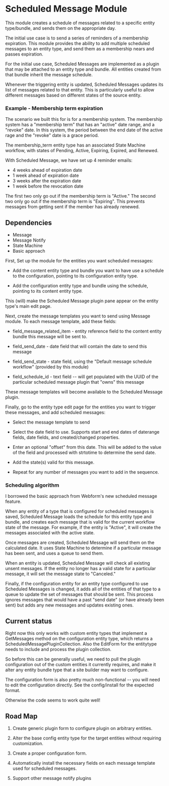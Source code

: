 # Scheduled Message Module

This module creates a schedule of messages related to a specific entity
type/bundle, and sends them on the appropriate day.

The initial use case is to send a series of reminders of a membership
expiration. This module provides the ability to add multiple scheduled messages
to an entity type, and send them as a membership nears and passes expiration.

For the initial use case, Scheduled Messages are implemented as a plugin that
may be attached to an entity type and bundle. All entities created from that
bundle inherit the message schedule.

Whenever the triggering entity is updated, Scheduled Messages updates its list
of messages related to that entity. This is particularly useful to allow
different messages based on different states of the source entity.

### Example - Membership term expiration

The scenario we built this for is for a membership system. The membership system
has a "membership term" that has an "active" date range, and a "revoke" date. In
this system, the period between the end date of the active rage and the "revoke"
date is a grace period.

The membership_term entity type has an associated State Machine workflow, with
states of Pending, Active, Expiring, Expired, and Renewed.

With Scheduled Message, we have set up 4 reminder emails:

- 4 weeks ahead of expiration date
- 1 week ahead of expiration date
- 3 weeks after the expiration date
- 1 week before the revocation date

The first two only go out if the membership term is "Active." The second two
only go out if the membership term is "Expiring". This prevents messages from
getting sent if the member has already renewed.

## Dependencies

- Message
- Message Notify
- State Machine
- Basic approach

First, Set up the module for the entities you want scheduled messages:

- Add the content entity type and bundle you want to have use a schedule to the
configuration, pointing to its configuration entity type.

- Add the configuration entity type and bundle using the schedule, pointing to
its content entity type.

This (will) make the Scheduled Message plugin pane appear on the entity type's
main edit page.

Next, create the message templates you want to send using Message module. To
each message template, add these fields:

- field_message_related_item - entity reference field to the content entity
bundle this message will be sent to.

- field_send_date - date field that will contain the date to send this message

- field_send_state - state field, using the "Default message schedule workflow"
(provided by this module)

- field_schedule_id - text field -- will get populated with the UUID of the
particular scheduled message plugin that "owns" this message

These message templates will become available to the Scheduled Message plugin.

Finally, go to the entity type edit page for the entities you want to trigger
these messages, and add scheduled messages:

- Select the message template to send

- Select the date field to use. Supports start and end dates of daterange
fields, date fields, and created/changed properties.

- Enter an optional "offset" from this date. This will be added to the value of
the field and processed with strtotime to determine the send date.

- Add the state(s) valid for this message.

- Repeat for any number of messages you want to add in the sequence.

### Scheduling algorithm

I borrowed the basic approach from Webform's new scheduled message feature.

When any entity of a type that is configured for scheduled messages is saved,
Scheduled Message loads the schedule for this entity type and bundle, and
creates each message that is valid for the current workflow state of the
message. For example, if the entity is "Active", it will create the messages
associated with the active state.

Once messages are created, Scheduled Message will send them on the calculated
date. It uses State Machine to determine if a particular message has been sent,
and uses a queue to send them.

When an entity is updated, Scheduled Message will check all existing unsent
messages. If the entity no longer has a valid state for a particular message, it
will set the message state to "Canceled."

Finally, if the configuration entity for an entity type configured to use
Scheduled Messages is changed, it adds all of the entities of that type to a
queue to update the set of messages that should be sent. This process ignores
messages that would have a past "send date" (or have already been sent) but adds
any new messages and updates existing ones.

## Current status

Right now this only works with custom entity types that implement a GetMessages
method on the configuration entity type, which returns a
ScheduledMessagePluginCollection. Also the EditForm for the entitytype needs to
include and process the plugin collection.

So before this can be generally useful, we need to pull the plugin configuration
out of the custom entities it currently requires, and make it alter any entity
bundle type that a site builder may want to configure.

The configuration form is also pretty much non-functional -- you will need to
edit the configuration directly. See the config/install for the expected format.

Otherwise the code seems to work quite well!

## Road Map

1. Create generic plugin form to configure plugin on arbitrary entities.

2. Alter the base config entity type for the target entities without requiring
customization.

3. Create a proper configuration form.

4. Automatically install the necessary fields on each message template used for
scheduled messages.

5. Support other message notify plugins
